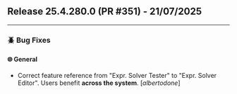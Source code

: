 ## Release 25.4.280.0 (PR #351) - 21/07/2025
---
### 🪲 Bug Fixes

#### 🌐 General
  * Correct feature reference from "Expr. Solver Tester" to "Expr. Solver Editor". Users benefit **across the system**. [*albertodone*]

